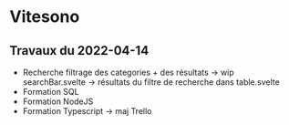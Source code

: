 # Vitesono

## Travaux du 2022-04-14

- Recherche filtrage des categories + des résultats
  -> wip searchBar.svelte -> résultats du filtre de recherche dans table.svelte
- Formation SQL
- Formation NodeJS
- Formation Typescript
  -> maj Trello
